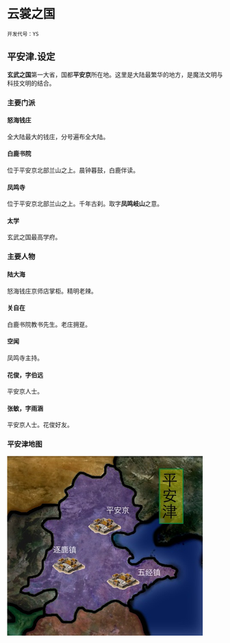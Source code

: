 # 云裳之国  
`开发代号：YS`

## 平安津.设定
**玄武之国**第一大省，国都**平安京**所在地。这里是大陆最繁华的地方，是魔法文明与科技文明的结合。

### 主要门派
#### 怒海钱庄
全大陆最大的钱庄，分号遍布全大陆。
#### 白鹿书院
位于平安京北部兰山之上。晨钟暮鼓，白鹿伴读。
#### 凤鸣寺
位于平安京北部兰山之上。千年古刹。取字**凤鸣岐山**之意。
#### 太学
玄武之国最高学府。
<!--主要门派-->

### 主要人物
#### 陆大海
怒海钱庄京师店掌柜。精明老辣。
#### 关自在
白鹿书院教书先生。老庄拥趸。
#### 空闻
凤鸣寺主持。
#### 花俊，字伯远
平安京人士。
#### 张敏，字雨涵
平安京人士。花俊好友。


<!--主要人物-->
### 平安津地图
![平安津地图](./Ping'an.YS.jpg)
<!--平安津.设定-->
